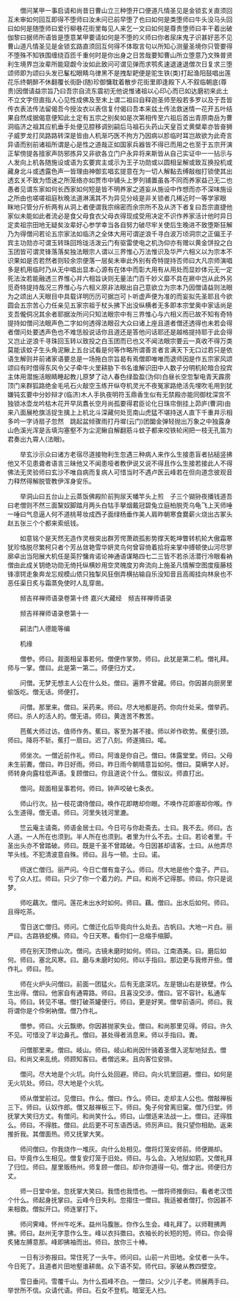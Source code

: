 <!-- { "loadSidebar": true } -->
　　僧问某甲一事启请和尚昔日曹山立三种堕开口便道凡情圣见是金锁玄关直须回互未审如何回互即得不堕师曰汝未问已前早堕了也曰如何是类堕师曰牛头没马头回曰如何是随堕师曰爱行柳巷花街里每见人来乞一文曰如何是尊贵堕师曰丰干着出破伽黎曰据师所语皆是堕意某甲要请如何是不堕的义师曰你者尿床鬼子识甚好恶不见曹山道凡情圣见是金锁玄路直须回互何得不体取言句以所知心测量圣境你只管要得不堕殊不知铁围缠绕百匝千重何时是你出身之日苦哉要知曹山所立堕意乃文殊普贤利生境界岂汝辈所能窥觑今汝如此致问可谓见弹而求鹗炙速退速退僧次日复求三堕颂师即为颂曰头发已髼松眼睛乌律黑不是拽犁耙便是驼生铁(类)打起渔阳鼓唱出莲花乐终朝醉不休翻覆长街卧(随)珍御慵耽着散步花街里即逢殿下人不叙临朝底(尊贵)因僧请益宗旨乃曰吾宗自流东震初无他说惟诸祖以心印心而已如达磨初来此土不立文字但直指人心见性成佛及至末上谓二祖曰自释迦圣师至般若多罗以及于吾皆传衣表法传法留偈吾今授汝衣以表信复付偈曰吾本来兹土传法救迷情一花开五叶结果自然成据偈意便知此土定有五宗之别矣如是次第相传至六祖后首出青原南岳为曹洞临济之祖其应机垂手处便见腔移调别嗣后马祖石头药山天皇百丈黄檗辈亦皆奋狮子威罗龙打凤路路转深是皆由人机渐巧医不拘方乃因病以胗临时耳岂故欲为此奇言异语而别前诸祖所谓是心是性之道哉正如国家兵器皆不得已而用之也至于五宗开演正挈傍提各擅家声防邪拣异又非欲各立门户永异将来斯皆从自己实证中一一拈示与人发向上机各随施设或语为玄要宾主或示为王子功勋或以圆相呈解或致互换投机或藏身北斗或透露色声一皆理由神御玄唱玄提意在为一切人解黏去缚敲枷打锁使其出透玄关不致为悟迷之所笼络亦如贾市中铺头上罗列铺置虽各不同而养家益己无二也愚者见谓东家如何长西家如何短是皆不明养家之道妄从施设中作想而亦不深味施设之所由也嗟嗟祖庭秋晚法道淋漓其不为异见分岐是非关锁者几稀近时一等学家眼　眯地只管分斤析两有从洞上者便谓我宗绵密而余宗所不及从济下者复曰吾宗直捷他家似未能如此者流必是食父母食衣父母衣得现成受用决定不识作养家活计他时异日定卖祖宗田地无疑矣汝辈好心参学幸当各自努力破尽牢关使后生晚进不致堕斯狂解乃为得僧问若论五宗家法如临济之全体大用可谓逆浪千寻白波万顷洞宗之正偏王子宾主功勋亦可谓玉转珠回玲珑活泼云门有驱雷使电之机沩仰亦有赠以黄金饼投之白玉团皆可谓灵锋落落矣独法眼宗人谓以三界惟心万法惟识及华严六相义以为宗本不识果如是否若然者则较余宗便落一层矣未审此外别有奇特提持否师曰大凡宗师演唱多是机用临时乃从无中唱出显本心源有在体中而彰大用有从用处而显妙体元无一定死法汝若能融透三界惟心并六相旨诀则无量法门百千妙义靡不具在厥中岂从此外另觅奇特提持哉况三界惟心与六相义原非法眼出自己意欲立为宗本乃因僧请益则法眼为之颂出人天眼目中具载详明历历可据岂可卜听虚声便为准的而妄拟先圣耶且今欲圆会五宗苦心力任亲见五家宗祖于杖头拂下出没纵横者无多即本宗堂奥中家话尚是支吾儱侗况其余者耶据汝所问只知法眼宗中有三界惟心与六相义而已故不知有奇特提持如僧问法眼声色二字如何透得法眼召大众曰诸上座且道者僧还透得也未若会得者僧问处要透声色也不难恁般说话你且道还是答他问话耶还是越格提持耶于此会得又岂止逆浪千寻珠回玉转以致投之白玉团而已也又不闻法眼宗要云一真收不得万类莫能该蚊子生头角泥鳅上五台试看是何等作略所谓善言者言满天下无口过若只是依语生解则并前诸家语要总是一场拖白宗旨曷有焉僧即唯唯而退师因是作五宗家风颂颂曰有时借得东风令父子牵牛火里耕胁下书名谁解识田中人数子分明机轮暗合投宾主体用潜施活眼睛睡起教儿原梦了动人春色绿盈盈(沩仰)白昼长空忽掣电青天霹雳顶门来群狐路绝金毛吼石火敲空玉练开纵夺机灵光不夜冤家路绝活先埋吹毛用到犹嫌钝玄要中分妙辩才(临济)木人手执夜明符玉鼎香生似有无禁殿亦能同御枕深宫不独锁冰壶龙吟枯木花开早凤翥长空月尚孤要得君臣论化日珠帘倒挂上茆庐(曹洞)由来八面展枪旗活捉生擒上上机北斗深藏何处觅南山虎猛不堪持送人直下千重井示相多吟一字诗扇子忽然　跳起盆倾骤雨打丹墀(云门)团圞金弹轻抛出万象之中独露身山色溪光浑是舌填沟塞壑不为尘泥鳅自解翻筋斗蚊子都来咬铁轮闲把一枝无孔笛为君奏出九霄人(法眼)。

　　举玄沙示众曰诸方老宿尽道接物利生忽遇三种病人来作么生接患盲者拈槌竖拂他又不见患聋者语言三昧他又不闻患哑者教伊说又说不得且作么生接若接此人不得佛法无灵验师曰玄沙不唯自病而复病人可惜当时不遇卢医云峰若在但向道念彼观音力释然得解脱管教伊浑身安乐。

　　举洞山曰五台山上云蒸饭佛殿阶前狗尿天幡竿头上煎　子三个猢狲夜播钱道吾曰老僧则不然三面黧奴脚踏月两头白牯手拏烟戴冠碧兔立庭柏脱壳乌龟飞上天师唾一唾曰气息逼人何不道桃萼妆成西子面绿杨垂作美人肩昨朝寒食爨薪火烧出古冢头赵五张三个个都来索纸钱。

　　如意铭个是天然无造作灵根突出群芳愕萧疏孤影势撑天乾坤瞥转机轮大傲霜寒犹珍恪脱尽繁柯只者个芳丛敛艳雪华妍灵鸟何曾容倚着拾将来掌中搏顿使山河尽寥廓卓出当阳展大机任是英狞慵肯诺论神通语谋略四七二三皆不若杀活潜行冷眼看衲僧由此成关钥绝功勋无倚托纵横妙用空灵魄度刃奔流向上施圣凡情解空图度瘦藤枝锋凛锷走象奔龙忘规模山侬只独掣风狂倒弄横拈输自乐没知音且高阁挂向林泉也不恶任渠日炙与霜蒸免使时人乱穿凿。

　　频吉祥禅师语录卷第十终
嘉兴大藏经　频吉祥禅师语录


　　频吉祥禅师语录卷第十一

　　嗣法门人德能等编

　　机缘

　　僧参。师曰。觌面相呈事若何。僧便作掌势。师曰。此犹是第二机。僧礼拜。师与一掌。僧曰。此是第一第二。师便归方丈。

　　问僧。无梦无想主人公在什么处。僧曰。遍界不曾藏。师曰。你因甚向厨房里偷饭吃。僧无话。师便打。

　　问僧。那里来。僧曰。采药来。师曰。尽大地都是药。你向什处采。僧举药。师曰。杀人的活人的。僧无语。师曰。黄连苦不教苦。

　　芭蕉大师过访。值师作务。蕉曰。客至为甚不接。师以斧作砍势。蕉便引颈。师曰。降将不斩。蕉打一扇曰。迟了八刻。师遂揖曰。喏。

　　师坐次。一僧近前作礼。师曰。阿谁是你自己。僧曰。体露堂堂。师曰。父母未生前聻。僧曰。昨日好雨。师曰。昨日雨今朝晴意旨如何。僧曰。莫瞒学人好。师转身向露柱低声语。复顾僧曰。你且道说个什么。僧拟议。师直打出。

　　僧问。觌面相呈事若何。师曰。钟声咬破七条衣。

　　师山行次。拈一枝花谓侍僧曰。唤作花即瞎却你眼。不唤作花即塞却你喉。作么生道得。僧无语。师曰。河里失钱河里漉。

　　竺云庵主请斋。师语金居士曰。今日可与你赴斋去。士曰。我不去。师曰。古人道。一人所在也须到。半人所在也须到。者里为什么不去。士曰。若论者里。千圣出头亦不曾踏破。师曰。既是千圣不曾踏破。今日因甚却请客。士曰。从他弄尽竿头线。不犯清波意自殊。师曰。且与一顿。士曰。诺。

　　师送亡僧归。丽严问。今日亡僧有龛子么。师曰。尽大地是他个龛子。严曰。亏了众人扛。师曰。只少了你一个着力的。严曰。和尚不记得那。师曰。你只是说梦。

　　师吃藕次。僧问。莲花未出水时如何。师曰。藕。僧曰。出水后如何。师曰。且得吃茶。

　　雪日送亡僧归。师问。亡僧迁化后毕竟向什么处去。古帆曰。大地一片白。丽严曰。古路铁蛇横。师曰。今日天寒。看你们一总缩手缩脚。

　　师在别天顶修山次。僧问。古镜未磨时如何。师曰。江南酒美。曰。磨后如何。师曰。塞北风寒。曰。磨与未磨时如何。师以手指曰。那边更与我修开些。僧作礼。师曰。险。

　　师在火炉头问僧曰。前面一团猛火。后有无底深坑。左是银山右是铁壁。作么生出得。僧曰。他家自有通霄路。师曰。且喜没交涉。僧曰。官不容针。私通车马。师曰。转见不堪。僧打破茶罐便行。师曰。更是好笑。僧举前语问。师曰。我将谓你是个伶俐衲僧。僧乃作礼。

　　僧参。师曰。火云飘缈。你因甚抛家失业。僧曰。和尚那里见得。师曰。许久不见。可惜没了半边鼻孔。僧曰。甚处得者消息来。师以手指曰。聻。

　　问僧那里来。僧曰。岐山。师曰。岐山和尚因什骑着圣僧入泥犁地狱去。僧曰。和尚又来乱统。师顾知客曰。者僧远来。且向客位安排。

　　僧问。尽大地是个火坑。向什么处回避。师曰。向火坑里回避。僧曰。如何是无火坑处。师曰。尽大地是个火坑。

　　师从僧堂前过。见僧曰。作么。僧曰。作么。师曰。走却主人公也。僧敲禅板三下。师曰。认奴作郎。僧又敲禅板三下。师曰。兔子何曾离旧窠。僧乃归堂。师抚掌大笑归方丈。有僧问。和尚笑什么。师曰。山僧适来法战一上。僧曰。还得胜么。师曰。不得胜。僧曰。此后更不可东语西话。师厉声曰。我只望你相助。返来推折我。其僧面热。师又抚掌大笑。

　　师问僧曰。你我烧作一堆灰。向什么处相见。僧将灯笼安师前。师便踢却。曰。毕竟作么生相见。僧复安灯笼于旧处。师曰。与么会。入地狱如箭。又僧礼拜了归位。师曰。屋里贩杨州。师复顾一僧曰。却许你道得一句。僧才出。师便归方丈。

　　师一日堂中坐。忽抚掌大笑曰。我悟也我悟也。一僧将师推倒曰。看者老汉悟个什么。师起身抚掌曰。云峰今日失利。忽搊住一僧曰。我适被者僧打。你因甚不来相救。僧拟开口。师连掌打下。

　　师问霁峰。怀州牛吃禾。益州马腹胀。你作么生会。峰礼拜了。以师鞋拂两拂。师曰。赵州无字意作么生。峰以衣抖擞曰。衣袖长的长短的短。师曰。你会得炙猪左膊意那。峰即拂袖而出。师曰。放你三十棒。

　　一日有沙弥报曰。常住死了一头牛。师问曰。山前一片田地。全仗者一头牛。今日死了。且道者片田地壑谁耕凿。众下语不契。师代曰。家破从教四壁空。

　　雪日垂问。雪覆千山。为什么孤峰不白。一僧曰。父少儿子老。师展两手曰。举世所不信。众请代语。师曰。石女不登机。暗室无人扫。


